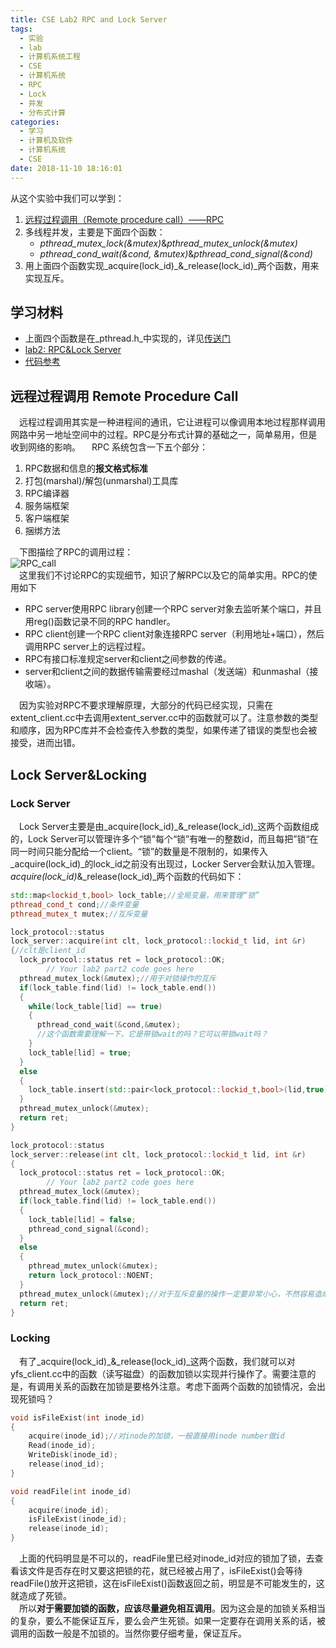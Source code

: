 ```yaml
---
title: CSE Lab2 RPC and Lock Server
tags:
  - 实验
  - lab
  - 计算机系统工程
  - CSE
  - 计算机系统
  - RPC
  - Lock
  - 并发
  - 分布式计算
categories:
  - 学习
  - 计算机及软件
  - 计算机系统
  - CSE
date: 2018-11-10 18:16:01
---
```



从这个实验中我们可以学到：    
1. [远程过程调用（Remote procedure call）——RPC](https://en.wikipedia.org/wiki/Remote_procedure_call)
2. 多线程并发，主要是下面四个函数：
    * _pthread_mutex_lock(&mutex)_&_pthread_mutex_unlock(&mutex)_
    * _pthread_cond_wait(&cond, &mutex)_&_pthread_cond_signal(&cond)_
3. 用上面四个函数实现_acquire(lock_id)_&_release(lock_id)_两个函数，用来实现互斥。
<!--more-->
## 学习材料
* 上面四个函数是在_pthread.h_中实现的，详见[传送门](http://pubs.opengroup.org/onlinepubs/7908799/xsh/pthread.h.html)  
* [lab2: RPC&Lock Server](https://ipads.se.sjtu.edu.cn/courses/cse/labs/Lab-2.html)  
* [代码参考](https://github.com/kururu002/CSE_Lab-MIT)

##  远程过程调用 Remote Procedure Call
&emsp;远程过程调用其实是一种进程间的通讯，它让进程可以像调用本地过程那样调用网路中另一地址空间中的过程。RPC是分布式计算的基础之一，简单易用，但是收到网络的影响。
&emsp;RPC 系统包含一下五个部分：
1. RPC数据和信息的**报文格式标准**
2. 打包(marshal)/解包(unmarshal)工具库
3. RPC编译器
4. 服务端框架
5. 客户端框架
6. 捆绑方法

&emsp;下图描绘了RPC的调用过程：  
![RPC_call](https://upload-images.jianshu.io/upload_images/7143349-a9db3c3c85194c6e.png)    
&emsp;这里我们不讨论RPC的实现细节，知识了解RPC以及它的简单实用。RPC的使用如下
* RPC server使用RPC library创建一个RPC server对象去监听某个端口，并且用reg()函数记录不同的RPC handler。
* RPC client创建一个RPC client对象连接RPC server（利用地址+端口），然后调用RPC server上的远程过程。
* RPC有接口标准规定server和client之间参数的传递。
* server和client之间的数据传输需要经过mashal（发送端）和unmashal（接收端）。

&emsp;因为实验对RPC不要求理解原理，大部分的代码已经实现，只需在extent_client.cc中去调用extent_server.cc中的函数就可以了。注意参数的类型和顺序，因为RPC库并不会检查传入参数的类型，如果传递了错误的类型也会被接受，进而出错。

## Lock Server&Locking
### Lock Server
&emsp;Lock Server主要是由_acquire(lock_id)_&_release(lock_id)_这两个函数组成的，Lock Server可以管理许多个“锁”每个“锁”有唯一的整数id，而且每把”锁“在同一时间只能分配给一个client。“锁”的数量是不限制的，如果传入_acquire(lock_id)_的lock_id之前没有出现过，Locker Server会默认加入管理。_acquire(lock_id)_&_release(lock_id)_两个函数的代码如下：
```c++
std::map<lockid_t,bool> lock_table;//全局变量，用来管理“锁”
pthread_cond_t cond;//条件变量
pthread_mutex_t mutex;//互斥变量

lock_protocol::status
lock_server::acquire(int clt, lock_protocol::lockid_t lid, int &r)
{//clt是client_id
  lock_protocol::status ret = lock_protocol::OK;
        // Your lab2 part2 code goes here
  pthread_mutex_lock(&mutex);//用于对锁操作的互斥
  if(lock_table.find(lid) != lock_table.end())
  { 
    while(lock_table[lid] == true)
    {
      pthread_cond_wait(&cond,&mutex);
      //这个函数需要理解一下，它是带锁wait的吗？它可以带锁wait吗？
    }
    lock_table[lid] = true;
  }
  else
  {
    lock_table.insert(std::pair<lock_protocol::lockid_t,bool>(lid,true));
  }
  pthread_mutex_unlock(&mutex);
  return ret;
}

lock_protocol::status
lock_server::release(int clt, lock_protocol::lockid_t lid, int &r)
{
  lock_protocol::status ret = lock_protocol::OK;
        // Your lab2 part2 code goes here
  pthread_mutex_lock(&mutex);
  if(lock_table.find(lid) != lock_table.end())
  {
    lock_table[lid] = false;
    pthread_cond_signal(&cond);
  }
  else
  {
    pthread_mutex_unlock(&mutex);
    return lock_protocol::NOENT;
  }
  pthread_mutex_unlock(&mutex);//对于互斥变量的操作一定要非常小心，不然容易造成饥饿或死锁。
  return ret;
}
```
### Locking
&emsp;有了_acquire(lock_id)_&_release(lock_id)_这两个函数，我们就可以对yfs_client.cc中的函数（读写磁盘）的函数加锁以实现并行操作了。需要注意的是，有调用关系的函数在加锁是要格外注意。考虑下面两个函数的加锁情况，会出现死锁吗？    
```c++
void isFileExist(int inode_id)
{
    acquire(inode_id);//对inode的加锁，一般直接用inode number做id
    Read(inode_id);
    WriteDisk(inode_id);
    release(inod_id);
}

void readFile(int inode_id)
{
    acquire(inode_id);
    isFileExist(inode_id);
    release(inode_id);
}
```
&emsp;上面的代码明显是不可以的，readFile里已经对inode_id对应的锁加了锁，去查看该文件是否存在时又要这把锁的花，就已经被占用了，isFileExist()会等待readFile()放开这把锁，这在isFileExist()函数返回之前，明显是不可能发生的，这就造成了死锁。    
&emsp;所以**对于需要加锁的函数，应该尽量避免相互调用**。因为这会是的加锁关系相当的复杂，要么不能保证互斥，要么会产生死锁。如果一定要存在调用关系的话，被调用的函数一般是不加锁的。当然你要仔细考量，保证互斥。
